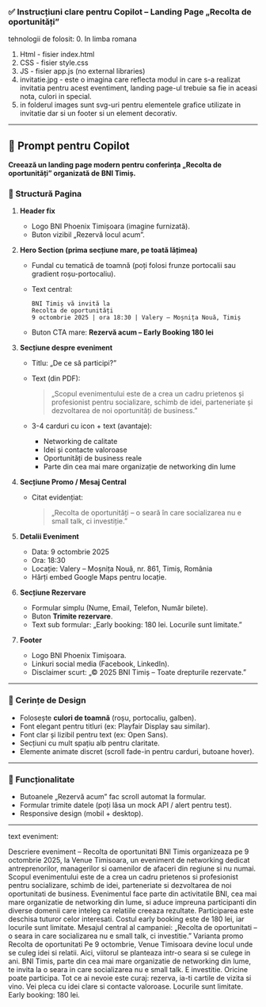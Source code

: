 ### ✅ Instrucțiuni clare pentru Copilot – Landing Page „Recolta de oportunități”

tehnologii de folosit:
0. In limba romana
1. Html - fisier index.html
2. CSS - fisier style.css
3. JS - fisier app.js (no external libraries)
4. invitatie.jpg - este o imagina care reflecta modul in care s-a realizat invitatia pentru acest eventiment, landing page-ul trebuie sa fie in aceasi nota, culori in special. 
5. in folderul images sunt svg-uri pentru elementele grafice utilizate in invitatie dar si un footer si un element decorativ. 
---

## 📌 Prompt pentru Copilot

**Creează un landing page modern pentru conferința „Recolta de oportunități” organizată de BNI Timiș.**

### 🔹 Structură Pagina

1. **Header fix**

   * Logo BNI Phoenix Timișoara (imagine furnizată).
   * Buton vizibil „Rezervă locul acum”.

2. **Hero Section (prima secțiune mare, pe toată lățimea)**

   * Fundal cu tematică de toamnă (poți folosi frunze portocalii sau gradient roșu-portocaliu).
   * Text central:

     ```
     BNI Timiș vă invită la
     Recolta de oportunități
     9 octombrie 2025 | ora 18:30 | Valery – Moșnița Nouă, Timiș
     ```
   * Buton CTA mare: **Rezervă acum – Early Booking 180 lei**

3. **Secțiune despre eveniment**

   * Titlu: „De ce să participi?”

   * Text (din PDF):

     > „Scopul evenimentului este de a crea un cadru prietenos și profesionist pentru socializare, schimb de idei, parteneriate și dezvoltarea de noi oportunități de business.”

   * 3-4 carduri cu icon + text (avantaje):

     * Networking de calitate
     * Idei și contacte valoroase
     * Oportunități de business reale
     * Parte din cea mai mare organizație de networking din lume

4. **Secțiune Promo / Mesaj Central**

   * Citat evidențiat:

     > „Recolta de oportunități – o seară în care socializarea nu e small talk, ci investiție.”

5. **Detalii Eveniment**

   * Data: 9 octombrie 2025
   * Ora: 18:30
   * Locație: Valery – Moșnița Nouă, nr. 861, Timiș, România
   * Hărți embed Google Maps pentru locație.

6. **Secțiune Rezervare**

   * Formular simplu (Nume, Email, Telefon, Număr bilete).
   * Buton **Trimite rezervare**.
   * Text sub formular: „Early booking: 180 lei. Locurile sunt limitate.”

7. **Footer**

   * Logo BNI Phoenix Timișoara.
   * Linkuri social media (Facebook, LinkedIn).
   * Disclaimer scurt: „© 2025 BNI Timiș – Toate drepturile rezervate.”

---

### 🔹 Cerințe de Design

* Folosește **culori de toamnă** (roșu, portocaliu, galben).
* Font elegant pentru titluri (ex: Playfair Display sau similar).
* Font clar și lizibil pentru text (ex: Open Sans).
* Secțiuni cu mult spațiu alb pentru claritate.
* Elemente animate discret (scroll fade-in pentru carduri, butoane hover).

---

### 🔹 Funcționalitate

* Butoanele „Rezervă acum” fac scroll automat la formular.
* Formular trimite datele (poți lăsa un mock API / alert pentru test).
* Responsive design (mobil + desktop).

---


text eveniment: 

Descriere eveniment – Recolta de oportunitati
BNI Timis organizeaza pe 9 octombrie 2025, la Venue Timisoara, un eveniment de networking dedicat antreprenorilor, managerilor si oamenilor de afaceri din regiune si nu numai.
Scopul evenimentului este de a crea un cadru prietenos si profesionist pentru socializare, schimb de idei, parteneriate si dezvoltarea de noi oportunitati de business.
Evenimentul face parte din activitatile BNI, cea mai mare organizatie de networking din lume, si aduce impreuna participanti din diverse domenii care inteleg ca relatiile creeaza rezultate.
Participarea este deschisa tuturor celor interesati. Costul early booking este de 180 lei, iar locurile sunt limitate.
Mesajul central al campaniei: „Recolta de oportunitati – o seara in care socializarea nu e small talk, ci investitie.”
Varianta promo
Recolta de oportunitati Pe 9 octombrie, Venue Timisoara devine locul unde se culeg idei si relatii. Aici, viitorul se planteaza intr-o seara si se culege in ani.
BNI Timis, parte din cea mai mare organizatie de networking din lume, te invita la o seara in care socializarea nu e small talk. E investitie.
Oricine poate participa. Tot ce ai nevoie este curaj: rezerva, ia-ti cartile de vizita si vino. Vei pleca cu idei clare si contacte valoroase.
Locurile sunt limitate. Early booking: 180 lei.